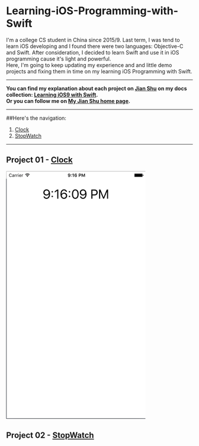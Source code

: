 # Learning-iOS-Programming-with-Swift

I'm a college CS student in China since 2015/9. Last term, I was tend to learn iOS developing and I found there were two languages: Objective-C and Swift. After consideration, I decided to learn Swift and use it in iOS programming cause it's light and powerful.<br>
Here, I'm going to keep updating my experience and and little demo projects and fixing them in time on my learning iOS Programming with Swift.<br>
***
**You can find my explanation about each project on [Jian Shu](http://www.jianshu.com) on my docs collection: [Learning iOS9 with Swift](http://www.jianshu.com/notebooks/4306985/latest).**<br>
**Or you can follow me on [My Jian Shu home page](http://www.jianshu.com/users/cb8a170d9700/latest_articles).**
***
##Here's the navigation:
1. [Clock](#Clock)
2. [StopWatch](#StopWatch)

***
## Project 01 - <a id="Clock" href="https://github.com/Laurensesss/Learning-iOS-Programming-with-Swift/tree/master/Project01_Clock">Clock</a>

![The sample clock interface](https://github.com/Laurensesss/Learning-iOS-Programming-with-Swift/blob/master/Final%20Display%20Pictures/Clock.png)

## Project 02 - <a id="StopWatch" href="https://github.com/Laurensesss/Learning-iOS-Programming-with-Swift/tree/master/Project02_StopWatch">StopWatch</a>